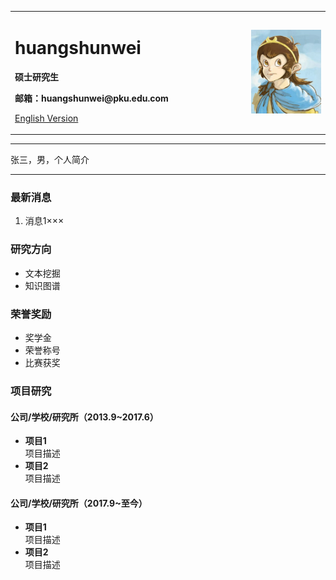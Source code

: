 <div>
<table border="0">
  <tr>
    <td width="75%">
      <h1>huangshunwei</h1>
      <p><b>硕士研究生</b></p>
      <p><b>邮箱：huangshunwei@pku.edu.com</b></p>
      <p><a href="/index-en.html">English Version</a></p>
    </td>
    <td width="25%">
      <img src="/shunwei.jpg" width="100%">
    </td>
  </tr>
</table>
</div>

---

张三，男，个人简介

---

### 最新消息
1. 消息1×××

### 研究方向
- 文本挖掘
- 知识图谱

### 荣誉奖励
- 奖学金
- 荣誉称号
- 比赛获奖

### 项目研究
#### 公司/学校/研究所（2013.9~2017.6）
- **项目1**  
项目描述
- **项目2**  
项目描述

#### 公司/学校/研究所（2017.9~至今）
- **项目1**  
项目描述
- **项目2**  
项目描述
